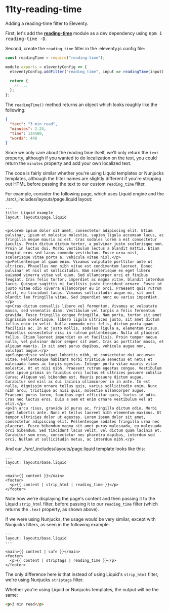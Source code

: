 # 11ty-reading-time

Adding a reading-time filter to Eleventy.

First, let's add the [**reading-time**](http://npm.im/reading-time) module as a dev dependency using <kbd>npm i reading-time -D</kbd>.

Second, create the `reading_time` filter in the .eleventy.js config file:

```js
const readingTime = require("reading-time");

module.exports = eleventyConfig => {
  eleventyConfig.addFilter("reading_time", input => readingTime(input).text);

  return {
    // ...
  };
};
```

The `readingTime()` method returns an object which looks roughly like the following:

```json
{
  "text": "3 min read",
  "minutes": 2.24,
  "time": 134400,
  "words": 448
}
```

Since we only care about the reading time itself, we'll only return the `text` property, although if you wanted to do localization on the text, you could return the `minutes` property and add your own localized text.

The code is fairly similar whether you're using Liquid templates or Nunjucks templates, although the filter names are slightly different if you're stripping out HTML before passing the text to our custom `reading_time` filter.

For example, consider the following page, which uses Liquid engine and the ./src/_includes/layouts/page.liquid layout:

```liquid
---
title: Liquid example
layout: layouts/page.liquid
---

<p>Lorem ipsum dolor sit amet, consectetur adipiscing elit. Etiam pulvinar, ipsum et molestie molestie, sapien ligula accumsan lacus, ac fringilla neque mauris ac est. Cras sodales lorem a est consectetur iaculis. Proin dictum dictum tortor, a pulvinar justo scelerisque non. Proin in luctus dui. Morbi vestibulum lectus a blandit mattis. Etiam feugiat eros sed lacus commodo vestibulum. Fusce urna nisl, scelerisque vitae porta a, vehicula vitae nisl.</p>
<p>Pellentesque at quam enim. Vivamus vulputate porttitor ante ut ultrices. Phasellus non nibh vitae est condimentum laoreet. Donec pulvinar et nisl ut sollicitudin. Nam scelerisque ex eget libero euismod viverra vitae vel quam. Sed ullamcorper orci et finibus feugiat. Cras felis tortor, imperdiet ac magna vitae, blandit interdum lacus. Quisque sagittis mi facilisis justo tincidunt ornare. Fusce id justo vitae odio viverra ullamcorper eu in orci. Praesent quis rutrum velit, eu tincidunt lacus. Vivamus sollicitudin augue mi, sit amet blandit leo fringilla vitae. Sed imperdiet nunc eu varius imperdiet.</p>
<p>Cras dictum convallis libero vel fermentum. Vivamus ac vulputate massa, sed venenatis diam. Vestibulum vel turpis a felis fermentum gravida. Fusce fringilla congue fringilla. Nam porta, tortor sit amet dignissim scelerisque, libero ligula ultrices justo, sit amet dictum tellus enim in velit. Nulla commodo nisi felis, dictum porta quam facilisis ac. In ac justo mollis, sodales ligula a, elementum risus. Phasellus consectetur nisi in rutrum pellentesque. Nulla at placerat tellus. Etiam laoreet imperdiet ex et facilisis. Proin tempor neque nulla, vel pulvinar dolor semper sit amet. Cras ac porttitor massa, et aliquam mauris. In sit amet purus dapibus, vehicula augue non, volutpat augue.</p>
<p>Suspendisse volutpat lobortis nibh, ut consectetur dui accumsan vitae. Pellentesque habitant morbi tristique senectus et netus et malesuada fames ac turpis egestas. Integer porta vitae mauris vitae molestie. Ut et nisi nibh. Praesent rutrum egestas congue. Vestibulum ante ipsum primis in faucibus orci luctus et ultrices posuere cubilia Curae; Aliquam vel bibendum est. Mauris posuere dictum augue. Curabitur sed nisl ac dui lacinia ullamcorper in in ante. In est nulla, dignissim ornare tellus quis, varius sollicitudin enim. Nunc nibh arcu, tristique ac nisi quis, molestie ullamcorper augue. Praesent purus lorem, faucibus eget efficitur quis, luctus id odio. Cras nec luctus eros. Duis a sem et enim ornare vestibulum vel at elit.</p>
<p>In arcu risus, gravida id purus ac, fringilla dictum odio. Morbi eget lobortis ante. Nunc et tellus laoreet nibh elementum maximus. Ut tempor ultricies dolor ut egestas. Lorem ipsum dolor sit amet, consectetur adipiscing elit. Pellentesque sodales fringilla urna nec placerat. Fusce bibendum magna sit amet purus malesuada, eu malesuada orci bibendum. Sed tincidunt lacus velit, vel dictum quam lacinia et. Curabitur sem eros, consectetur nec pharetra dapibus, interdum sed orci. Nullam ut sollicitudin metus, ac interdum nibh.</p>
```

And our ./src/_includes/layouts/page.liquid template looks like this:

```liquid
---
layout: layouts/base.liquid
---

<main>{{ content }}</main>
<footer>
  <p>{{ content | strip_html | reading_time }}</p>
</footer>
```

Note how we're displaying the page's content and then passing it to the Liquid `strip_html` filter, before passing it to our `reading_time` filter (which returns the `.text` property, as shown above).

If we were using Nunjucks, the usage would be very similar, except with Nunjucks filters, as seen in the following example:

```njk
---
layout: layouts/base.liquid
---

<main>{{ content | safe }}</main>
<footer>
  <p>{{ content | striptags | reading_time }}</p>
</footer>
```

The only difference here is that instead of using Liquid's `strip_html` filter, we're using Nunjucks `striptags` filter.

Whether you're using Liquid or Nunjucks templates, the output will be the same:

```html
<p>3 min read</p>
```
